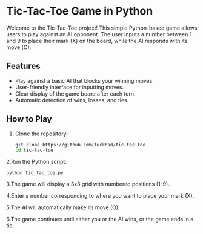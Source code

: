 # Tic-Tac-Toe Game in Python

Welcome to the Tic-Tac-Toe project! This simple Python-based game allows users to play against an AI opponent. The user inputs a number between 1 and 9 to place their mark (X) on the board, while the AI responds with its move (O).

## Features
- Play against a basic AI that blocks your winning moves.
- User-friendly interface for inputting moves.
- Clear display of the game board after each turn.
- Automatic detection of wins, losses, and ties.

## How to Play
1. Clone the repository:
   ```bash
   git clone https://github.com/furkhad/tic-tac-toe
   cd tic-tac-toe
2.Run the Python script:   
         
    python tic_tac_toe.py

3.The game will display a 3x3 grid with numbered positions (1-9).

4.Enter a number corresponding to where you want to place your mark (X).

5.The AI will automatically make its move (O).

6.The game continues until either you or the AI wins, or the game ends in a tie.

